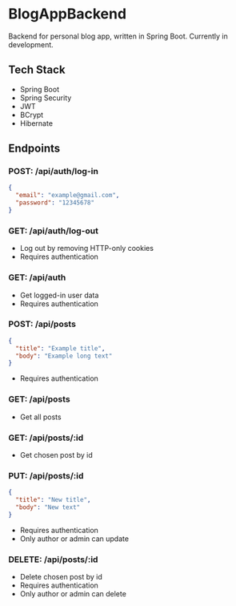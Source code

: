 # BlogAppBackend
Backend for personal blog app, written in Spring Boot. Currently in development.


## Tech Stack
- Spring Boot
- Spring Security
- JWT
- BCrypt
- Hibernate


## Endpoints
### POST: /api/auth/log-in
```json
{
  "email": "example@gmail.com",
  "password": "12345678"
}
```

### GET: /api/auth/log-out
- Log out by removing HTTP-only cookies
- Requires authentication

### GET: /api/auth
- Get logged-in user data
- Requires authentication

### POST: /api/posts
```json
{
  "title": "Example title",
  "body": "Example long text"
}
```
- Requires authentication

### GET: /api/posts
- Get all posts

### GET: /api/posts/:id
- Get chosen post by id

### PUT: /api/posts/:id
```json
{
  "title": "New title",
  "body": "New text"
}
```
- Requires authentication
- Only author or admin can update

### DELETE: /api/posts/:id
- Delete chosen post by id
- Requires authentication
- Only author or admin can delete
